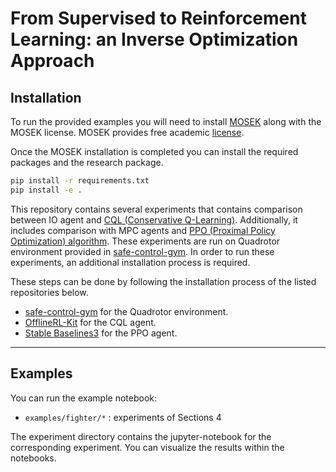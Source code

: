 # From Supervised to Reinforcement Learning: an Inverse Optimization Approach

## Installation

To run the provided examples you will need to install [MOSEK](https://docs.mosek.com/10.0/install/installation.html) along with the MOSEK license. MOSEK provides free academic [license](https://www.mosek.com/products/academic-licenses/).

Once the MOSEK installation is completed you can install the required packages and the research package.

```bash
pip install -r requirements.txt
pip install -e .
```

This repository contains several experiments that contains comparison between IO agent and [CQL (Conservative Q-Learning)](https://arxiv.org/abs/2006.04779). Additionally, it includes comparison with MPC agents and [PPO (Proximal Policy Optimization) algorithm](https://arxiv.org/abs/1707.06347). These experiments are run on Quadrotor environment provided in [safe-control-gym](https://arxiv.org/abs/2108.06266). In order to run these experiments, an additional installation process is required.

These steps can be done by following the installation process of the listed repositories below.
- [safe-control-gym](https://github.com/utiasDSL/safe-control-gym) for the Quadrotor environment.
- [OfflineRL-Kit](https://github.com/yihaosun1124/OfflineRL-Kit/tree/main) for the CQL agent.
- [Stable Baselines3](https://stable-baselines3.readthedocs.io/en/master/guide/install.html) for the PPO agent.

- - -
## Examples

You can run the example notebook:

- `examples/fighter/*` : experiments of Sections 4

The experiment directory contains the jupyter-notebook for the corresponding experiment. You can visualize the results within the notebooks.